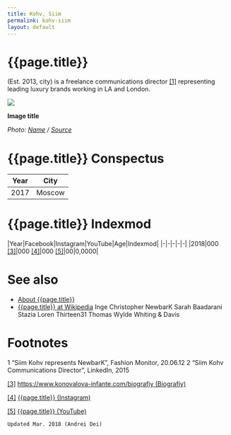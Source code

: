 ```yaml
---
title: Kohv, Siim
permalink: kohv-siim
layout: default
---
```


# {{page.title}}

(Est. 2013, city) is a freelance communications director <span id="a1">[\[1\]](#f1)</span> representing leading luxury brands working in LA and London.

![](/encyclopedia/images/image-name.jpg)

**Image title**

*Photo: [Name](index) / [Source](index)*

# {{page.title}} Conspectus

|Year|City|
|-|-|
|2017|Moscow|

# {{page.title}} Indexmod

|Year|Facebook|Instagram|YouTube|Age|Indexmod|
|-|-|-|-|-|
|2018|000 <span id="a3">[\[3\]](#f3)</span>|000 <span id="a4">[\[4\]](#f4)</span>|000 <span id="a5">[\[5\]](#f5)</span>|00|0,0000|


# See also

+ [About {{page.title}}](index)
+ [{{page.title}} at Wikipedia](index)
Inge Christopher
NewbarK
Sarah Baadarani
Stazia Loren
Thirteen31
Thomas Wylde
Whiting & Davis

# Footnotes

1 “Siim Kohv represents NewbarK”, Fashion Monitor, 20.06.12
2 “Siim Kohv Communications Director”, LinkedIn, 2015

[[3]](#a3) <span id="f3"></span> [https://www.konovalova-infante.com/biografiy (Biografiy)](https://www.konovalova-infante.com/biografiya)

[[4]](#a4) <span id="f4"></span> [{{page.title}} (Instagram)](index)

[[5]](#a5) <span id="f5"></span> [{{page.title}} (YouTube)](index)

`Updated Mar. 2018 (Andrei Dei)`
